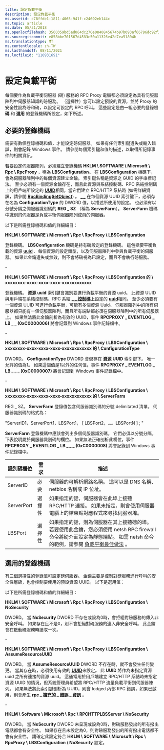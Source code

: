 ```yaml
---
title: 設定負載平衡
description: 設定負載平衡
ms.assetid: c78ffde1-1811-4065-941f-c24692eb144c
ms.topic: article
ms.date: 05/31/2018
ms.openlocfilehash: 3560359bd5ad064dc270e0840845674b97b093af66796dc92f31f7a15170f467
ms.sourcegitcommit: e858bbe701567d4583c50a11326e42d7ea51804b
ms.translationtype: MT
ms.contentlocale: zh-TW
ms.lasthandoff: 08/11/2021
ms.locfileid: "118931691"
---
```

# <a name="configuring-load-balancing"></a>設定負載平衡

每個要作為負載平衡伺服器 (磅) 服務的 RPC Proxy 電腦都必須設定為具有伺服器陣列中伺服器知識的磅服務。 （選擇性）您可以設定預設的資源，並將 Proxy 的安全性設為磅和磅，以設定可設定的 RPC 呼叫。 這些設定是由一組必要的登錄機 **碼** 和 **選用** 的登錄機碼所設定，如下所述。

## <a name="required-registry-keys"></a>必要的登錄機碼

需要有數個登錄機碼和值，才能設定磅伺服器。 如果有任何索引鍵遺失或輸入錯誤，則會記錄 Windows 事件。 請參閱每個索引鍵和值的描述，以取得所記錄事件的相關資訊。

若要設定伺服器陣列，必須建立登錄機碼 **HKLM \\ SOFTWARE \\ Microsoft \\ Rpc \\ RpcProxy** ，稱為 **LBSConfiguration**。 在 **LBSConfiguration** 機碼下，會為伺服器陣列中的每個資源建立金鑰。 索引鍵名稱是資源之 GUID 的字串標記法。 至少必須有一個資源金鑰存在，而且此資源與系結控制碼、RPC 系結控制碼上的用戶端所設定的 [**UUID**](./rpcdce/ns-rpcdce-uuid.md)相同，當它們建立 RPC/HTTP 系結時 (如需詳細資訊，請參閱 [**RpcBindingSetObject**](/windows/desktop/api/Rpcdce/nf-rpcdce-rpcbindingsetobject)) 。 [**\_ \_**](rpc-binding-handle.md) 在每個資源 UUID 索引鍵下，必須存在名為 **ConfigurationType** 的 DWORD 值，以描述所使用的設定。 也必須有以分號分隔之伺服器識別碼的 **REG \_ SZ** （稱為 **ServerFarm**）。 **ServerFarm** 機碼中識別的伺服器是負載平衡伺服器陣列成員的伺服器。

以下是所需登錄機碼和值的詳細細目：

**HKLM \\ SOFTWARE \\ Microsoft \\ Rpc \\ RpcProxy \\ LBSConfiguration**

登錄機碼。 **LBSConfiguration** 機碼是持有磅設定的登錄機碼。 這包括要平衡負載的資源 [**uuid**](./rpcdce/ns-rpcdce-uuid.md) 、每個資源的設定類型，以及伺服器陣列中參與負載平衡的伺服器。 如果此金鑰遺失或無效，則不會將磅視為已設定，而且不會執行磅服務。

\-

**HKLM \\ SOFTWARE \\ Microsoft \\ Rpc \\ RpcProxy \\ LBSConfiguration 的 \\ xxxxxxxx-xxxx-xxxx-xxxx-xxxxxxxxxxxx**

登錄機碼。 **資源 uuid** 索引鍵會識別要進行負載平衡的資源 uuid。 此資源 UUID 與用戶端在系結控制碼、RPC 系結 [**\_ \_ 控制碼**](rpc-binding-handle.md)上設定的 [**uuid**](./rpcdce/ns-rpcdce-uuid.md)相同。 至少必須要有一個資源 UUID 可進行負載平衡，可能有多個資源 Uuid。 伺服器陣列中的所有伺服器都只能有一個伺服器陣列，而且所有端點都必須在伺服器陣列中的所有伺服器上。 如果無法將此金鑰剖析為有效的 UUID，事件 **RPCPROXY \_ EVENTLOG \_ LB \_ \_ (0xC0000006)** 將會記錄到 Windows 事件記錄檔中。

\-

**HKLM \\ SOFTWARE \\ Microsoft \\ Rpc \\ RpcProxy \\ LBSConfiguration \\ xxxxxxxx-xxxx-xxxx-xxxx-xxxxxxxxxxxx 的 \\ ConfigurationType**

DWORD。 **ConfigurationType** DWORD 會儲存在 **資源 UUID** 索引鍵下。 唯一允許的值為1。 如果這個值是1以外的任何值，事件 **RPCPROXY \_ EVENTLOG \_ LB \_ \_ \_ (0xC0000007)** 將會記錄到 Windows 事件記錄檔中。

\-

**HKLM \\ SOFTWARE \\ Microsoft \\ Rpc \\ RpcProxy \\ LBSConfiguration \\ xxxxxxxx-xxxx-xxxx-xxxx-xxxxxxxxxxxx 的 \\ ServerFarm**

REG \_ SZ。 **ServerFarm** 登錄值包含伺服器識別碼的分號 delimitated 清單。 伺服器識別碼的格式為：

"ServerID1，ServerPort1，LBSPort1， \[ LBSPort2，.。。LBSPortN \] ; "

**ServerFarm** 登錄機碼中應該會列出多個伺服器識別碼。 它們必須以分號分隔。 下表說明屬於伺服器識別碼的欄位。 如果無法正確剖析此欄位，事件 **RPCPROXY \_ EVENTLOG \_ LB \_ \_ \_ (0xC0000008)** 將會記錄到 Windows 事件記錄檔中。



| 識別碼欄位 | 需求 | 描述                                                                                                                                                                                                                                                                        |
|------------------|-------------|------------------------------------------------------------------------------------------------------------------------------------------------------------------------------------------------------------------------------------------------------------------------------------|
| ServerID         | 必要    | 伺服器的可解析網路名稱。 這可以是 DNS 名稱、netbios 名稱或 IP 位址。                                                                                                                                                                                |
| ServerPort       | 選擇性    | 如果指定的話，伺服器會在此埠上接聽 RPC/HTTP 連接。 如果未指定，則會使用伺服器電腦上的結束點對應程式來尋找伺服器埠。                                                                                                         |
| LBSPort          | 選擇性    | 如果指定的話，則為伺服器在其上接聽磅的埠。 若要使用此金鑰，您必須使用 netsh RPC firewall 命令將磅介面設定為靜態端點。 如需 netsh 命令的範例，請參閱 [負載平衡最佳做法](load-balancing-best-practices.md) 。 |



 

## <a name="optional-registry-keys"></a>選用的登錄機碼

有三個選擇性的登錄值可設定磅伺服器。 金鑰主要是控制對磅服務進行呼叫的安全性層級，也會控制要使用的預設資源 UUID。 以下是選用值：

以下是所需登錄機碼和值的詳細細目：

**HKLM \\ SOFTWARE \\ Microsoft \\ Rpc \\ RpcProxy \\ LBSConfiguration \\ NoSecurity**

DWORD。 當 **NoSecurity** DWORD 不存在或設為0時，會拒絕對磅服務的傳入非安全呼叫。 如果存在且不是0，則不會拒絕對磅服務的連入非安全呼叫。 此金鑰會在啟動磅服務時讀取一次。

\-

**HKLM \\ SOFTWARE \\ Microsoft \\ Rpc \\ RpcProxy \\ LBSConfiguration \\ AssumeResourceUUID**

DWORD。 當 **AssumeResourceUUID** DWORD 不存在時，就不會發生任何變更。 當其存在時，必須使用有效的 [**UUID**](./rpcdce/ns-rpcdce-uuid.md)來設定。 此 **UUID** 將作為未指定資源 uuid 之所有連接的資源 uuid。 這通常用於用戶端建立 RPC/HTTP 系結時未指定資源 UUID 的情況，但系統管理員希望將 RPC/HTTP 流量負載平衡到伺服器陣列。 如果無法將此索引鍵剖析為 UUID，則會 lodged 內部 RPC 錯誤，如果已啟用，則會產生 [**rpc \_ 擴充的 \_ 錯誤 \_ 資訊**](/windows/win32/api/rpcasync/ns-rpcasync-rpc_extended_error_info) 。

\-

**HKLM \\ Software \\ Microsoft \\ Rpc \\ RPCHTTPLBSServer \\ NoSecurity**

DWORD。 當 **NoSecurity** DWORD 未呈現或設為0時，對磅服務發出的所有撥出電話都會有安全性。 如果存在且未設定為0，則對磅服務發出的所有撥出電話都不會有安全性。 請確定此設定符合 **HKLM \\ SOFTWARE \\ Microsoft \\ Rpc \\ RpcProxy \\ LBSConfiguration \\ NoSecurity** 設定。

 

 
